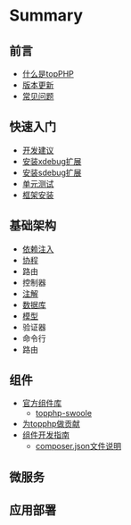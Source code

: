 # Summary

## 前言

* [什么是topPHP](README.md)
* [版本更新](ban-ben-geng-xin.md)
* [常见问题](kuai-su-ru-men/chang-jian-wen-ti.md)

## 快速入门

* [开发建议](kuai-su-ru-men/kai-fa-jian-yi.md)
* [安装xdebug扩展](kuai-su-ru-men/xdebugan-zhuang.md)
* [安装sdebug扩展](kuai-su-ru-men/sdebugan-zhuang.md)
* [单元测试](kuai-su-ru-men/dan-yuan-ce-shi.md)
* [框架安装](kuai-su-ru-men/kuang-jia-an-zhuang.md)

## 基础架构

* [依赖注入](kuai-su-ru-men/yi-lai-zhu-ru.md)
* [协程](kuai-su-ru-men/xie-cheng.md)
* 路由
* 控制器
* [注解](kuai-su-ru-men/zhu-jie.md)
* [数据库](kuai-su-ru-men/shu-ju-ku.md)
* [模型](mo-xing.md)
* 验证器
* 命令行
* 路由

## 组件

* [官方组件库](zu-jian/topphp-swoole/guan-fang-zu-jian.md)
  * [topphp-swoole](zu-jian/topphp-swoole/guan-fang-zu-jian/topphp-swoole.md)
* [为topphp做贡献](zu-jian/ru-he-wei-topphp-zuo-gong-xian.md)
* [组件开发指南](zu-jian/zu-jian-kai-fa-zhi-nan.md)
  * [composer.json文件说明](zu-jian/zu-jian-kai-fa-zhi-nan/composerjsonwen-jian-shuo-ming.md)

## 微服务

## 应用部署

